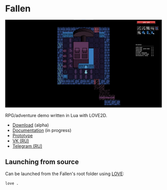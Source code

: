 # Fallen

![](assets/screenshots/alpha_0.4_02.png)

RPG/adventure demo written in Lua with LOVE2D.

- [Download](https://github.com/girvel/fallen/releases/latest) (alpha)
- [Documentation](/docs/README.md) (in progress)
- [Prototype](https://github.com/girvel/fallen_python)
- [VK (RU)](https://vk.com/st_celest)
- [Telegram (RU)](https://t.me/stcelest)

## Launching from source

Can be launched from the Fallen's root folder using [LOVE](https://love2d.org/):

```bash
love .
```

